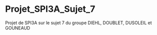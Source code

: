 # Projet_SPI3A_Sujet_7
Projet de SPI3A sur le sujet 7 du groupe DIEHL, DOUBLET, DUSOLEIL et GOUNEAUD

